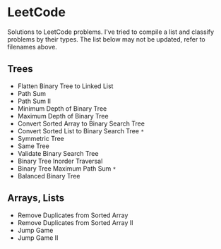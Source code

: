 # LeetCode

Solutions to LeetCode problems. I've tried to compile a list and classify problems by their types. The list below may not be updated, refer to filenames above.

## Trees
* Flatten Binary Tree to Linked List
* Path Sum
* Path Sum II
* Minimum Depth of Binary Tree
* Maximum Depth of Binary Tree
* Convert Sorted Array to Binary Search Tree
* Convert Sorted List to Binary Search Tree `*`
* Symmetric Tree
* Same Tree
* Validate Binary Search Tree
* Binary Tree Inorder Traversal
* Binary Tree Maximum Path Sum `*`
* Balanced Binary Tree

## Arrays, Lists
* Remove Duplicates from Sorted Array
* Remove Duplicates from Sorted Array II
* Jump Game
* Jump Game II
